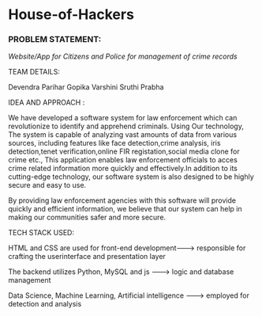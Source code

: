 # House-of-Hackers

### PROBLEM STATEMENT:

*Website/App for Citizens and Police for management of crime records*

TEAM DETAILS:

Devendra Parihar
Gopika Varshini
Sruthi Prabha

IDEA AND APPROACH :

We have developed a software system for law enforcement which can revolutionize to identify and apprehend criminals. Using Our technology, The system is capable of analyzing vast amounts of data from various sources, including features like face detection,crime analysis, iris detection,tenet verification,online FIR registation,social media clone for crime etc., This application enables law enforcement officials to acces crime related information more quickly and effectively.In addition to its cutting-edge technology, our software system is also designed to be highly secure and easy to use.

By providing law enforcement agencies with this software will provide quickly and efficient information, we believe that our system can help in making our communities safer and more secure.

TECH STACK USED:

HTML and CSS are used for front-end development---> responsible for crafting the userinterface and presentation layer

The backend utilizes Python, MySQL and js ---> logic and database management 

Data Science, Machine Learning, Artificial intelligence ---> employed for detection and analysis


 
